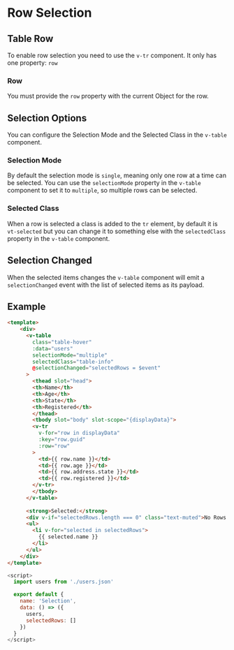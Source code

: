 # Row Selection

## Table Row <Badge text="Component"/> <Badge text="v-tr"/>
To enable row selection you need to use the `v-tr` component. It only has one property: `row`

### Row <Badge text="Property"/> <Badge text="row: Object"/> <Badge text="Required"/>
You must provide the `row` property with the current Object for the row.

## Selection Options
You can configure the Selection Mode and the Selected Class in the `v-table` component.

### Selection Mode <Badge text="Property"/> <Badge text="selectionMode: String"/> <Badge text="default: single"/>
By default the selection mode is `single`, meaning only one row at a time can be selected.
You can use the `selectionMode` property in the `v-table` component to set it to `multiple`, so multiple rows
can be selected.

### Selected Class <Badge text="Property"/> <Badge text="selectedClass: String"/> <Badge text="default: vt-selected"/>
When a row is selected a class is added to the `tr` element, by default it is `vt-selected` but you can change it to
something else with the `selectedClass` property in the `v-table` component.

## Selection Changed <Badge text="Event"/> <Badge text="selectionChanged: Array"/>
When the selected items changes the `v-table` component will emit a `selectionChanged` event with the
list of selected items as its payload.

## Example

```html
<template>
    <div>
      <v-table
        class="table-hover"
        :data="users"
        selectionMode="multiple"
        selectedClass="table-info"
        @selectionChanged="selectedRows = $event"
      >
        <thead slot="head">
        <th>Name</th>
        <th>Age</th>
        <th>State</th>
        <th>Registered</th>
        </thead>
        <tbody slot="body" slot-scope="{displayData}">
        <v-tr
          v-for="row in displayData"
          :key="row.guid"
          :row="row"
        >
          <td>{{ row.name }}</td>
          <td>{{ row.age }}</td>
          <td>{{ row.address.state }}</td>
          <td>{{ row.registered }}</td>
        </v-tr>
        </tbody>
      </v-table>
    
      <strong>Selected:</strong>
      <div v-if="selectedRows.length === 0" class="text-muted">No Rows Selected</div>
      <ul>
        <li v-for="selected in selectedRows">
          {{ selected.name }}
        </li>
      </ul>
    </div>
</template>
```

```js
<script>
  import users from './users.json'

  export default {
    name: 'Selection',
    data: () => ({
      users,
      selectedRows: []
    })
  }
</script>
```
<Selection/>

